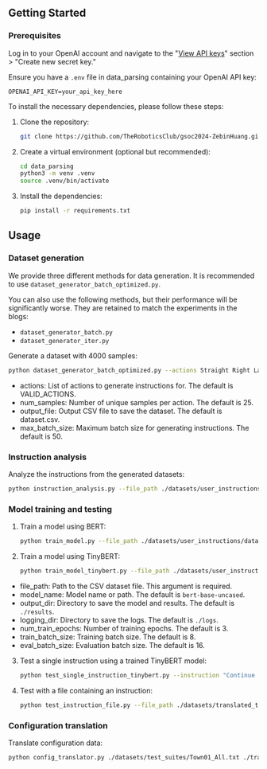 ## Getting Started

### Prerequisites

Log in to your OpenAI account and navigate to the "[View API keys](https://beta.openai.com/account/api-keys)" section > "Create new secret key."

Ensure you have a `.env` file in data_parsing containing your OpenAI API key:

```plaintext
OPENAI_API_KEY=your_api_key_here
```

To install the necessary dependencies, please follow these steps:

1. Clone the repository:

   ```bash
   git clone https://github.com/TheRoboticsClub/gsoc2024-ZebinHuang.git
   ```

2. Create a virtual environment (optional but recommended):

   ```bash
   cd data_parsing
   python3 -m venv .venv
   source .venv/bin/activate
   ```

3. Install the dependencies:

   ```bash
   pip install -r requirements.txt
   ```

## Usage

### Dataset generation

We provide three different methods for data generation. It is recommended to use `dataset_generator_batch_optimized.py`.

You can also use the following methods, but their performance will be significantly worse. They are retained to match the experiments in the blogs:
- `dataset_generator_batch.py`
- `dataset_generator_iter.py`

Generate a dataset with 4000 samples:

```bash
python dataset_generator_batch_optimized.py --actions Straight Right LaneFollow Left --num_samples 1000 --output_file ./datasets/user_instructions/dataset_4000.csv --max_batch_size 100
```

- actions: List of actions to generate instructions for. The default is VALID_ACTIONS.
- num_samples: Number of unique samples per action. The default is 25.
- output_file: Output CSV file to save the dataset. The default is dataset.csv.
- max_batch_size: Maximum batch size for generating instructions. The default is 50.

### Instruction analysis
Analyze the instructions from the generated datasets:

```bash
python instruction_analysis.py --file_path ./datasets/user_instructions/dataset_4000.csv --output_dir ./results
```

### Model training and testing

1. Train a model using BERT:
    ```bash
    python train_model.py --file_path ./datasets/user_instructions/dataset_4000.csv --output_dir ./models
    ```

2. Train a model using TinyBERT:
    ```bash
    python train_model_tinybert.py --file_path ./datasets/user_instructions/dataset_4000.csv --output_dir ./models
    ```

- file_path: Path to the CSV dataset file. This argument is required.
- model_name: Model name or path. The default is `bert-base-uncased`.
- output_dir: Directory to save the model and results. The default is `./results`.
- logging_dir: Directory to save the logs. The default is `./logs`.
- num_train_epochs: Number of training epochs. The default is 3.
- train_batch_size: Training batch size. The default is 8.
- eval_batch_size: Evaluation batch size. The default is 16.

3. Test a single instruction using a trained TinyBERT model:
    ```bash
    python test_single_instruction_tinybert.py --instruction "Continue straight on the highway for the next 10 miles." --model_path ./models/checkpoint-1000 --label_mapping_path ./models/label_mapping.csv
    ```

4. Test with a file containing an instruction:

    ```bash
    python test_instruction_file.py --file_path ./datasets/translated_test_suites/Town02_All.txt --model_path ./models/checkpoint-1000 --tokenizer_name huawei-noah/TinyBERT_General_4L_312D --label_mapping_path ./models/label_mapping.json
    ```

### Configuration translation

Translate configuration data:

```bash
python config_translator.py ./datasets/test_suites/Town01_All.txt ./translated_test_suite
```
